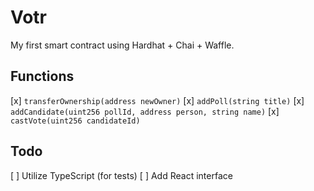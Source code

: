 # Votr
My first smart contract using Hardhat + Chai + Waffle.

## Functions
[x] `transferOwnership(address newOwner)`
[x] `addPoll(string title)`
[x] `addCandidate(uint256 pollId, address person, string name)`
[x] `castVote(uint256 candidateId)`

## Todo
[ ] Utilize TypeScript (for tests)
[ ] Add React interface